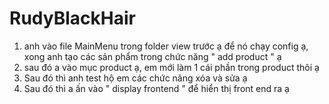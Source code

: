 # RudyBlackHair
1. anh vào file MainMenu trong folder view trước ạ để nó chạy config ạ, xong anh tạo các sản phẩm trong chức năng " add product " ạ 
2. sau đó a vào mục product ạ, em mới làm 1 cái phần trong product thôi ạ
3. Sau đó thì anh test hộ em các chức năng xóa và sửa ạ
4. Sau đó thì a ấn vào " display frontend " để hiển thị front end ra ạ
 
